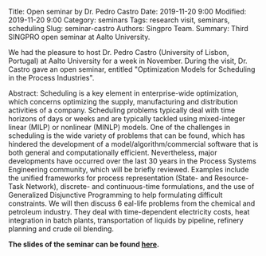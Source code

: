 Title: Open seminar by Dr. Pedro Castro
Date: 2019-11-20 9:00
Modified: 2019-11-20 9:00
Category: seminars
Tags: research visit, seminars, scheduling
Slug: seminar-castro
Authors: Singpro Team.
Summary: Third SINGPRO open seminar at Aalto University.

We had the pleasure to host Dr. Pedro Castro (University of Lisbon, Portugal) at Aalto University for a week in November. During the visit, Dr. Castro gave an open seminar, entitled "Optimization Models for Scheduling in the Process Industries".

Abstract: Scheduling is a key element in enterprise-wide optimization, which concerns optimizing the supply, manufacturing and distribution activities of a company. Scheduling problems typically deal with time horizons of days or weeks and are typically tackled using mixed-integer linear (MILP) or nonlinear (MINLP) models. One of the challenges in scheduling is the wide variety of problems that can be found, which has hindered the development of a model/algorithm/commercial software that is both general and computationally efficient. Nevertheless, major developments have occurred over the last 30 years in the Process Systems Engineering community, which will be briefly reviewed. Examples include the unified frameworks for process representation (State- and Resource-Task Network), discrete- and continuous-time formulations, and the use of Generalized Disjunctive Programming to help formulating difficult constraints. We will then discuss 6 eal-life problems from the chemical and petroleum industry. They deal with time-dependent electricity costs, heat integration in batch plants, transportation of liquids by pipeline, refinery planning and crude oil blending.

**The slides of the seminar can be found [here]({attach}/downloads/2019-11-20-PedroCastro.pdf).**